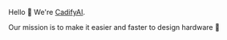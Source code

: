 Hello 👋 We're [CadifyAI](cadify.ai).

Our mission is to make it easier and faster to design hardware 🤖
